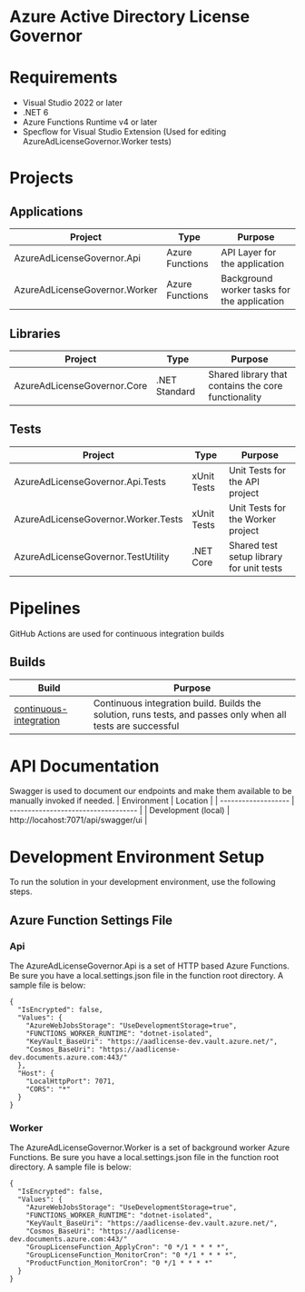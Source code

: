 # Azure Active Directory License Governor

# Requirements
* Visual Studio 2022 or later
* .NET 6
* Azure Functions Runtime v4 or later
* Specflow for Visual Studio Extension (Used for editing AzureAdLicenseGovernor.Worker tests)

# Projects
## Applications
| Project                       | Type            | Purpose                                     |
| ----------------------------- | --------------- | ------------------------------------------- |
| AzureAdLicenseGovernor.Api    | Azure Functions | API Layer for the application               |
| AzureAdLicenseGovernor.Worker | Azure Functions | Background worker tasks for the application |

## Libraries
| Project                     | Type          | Purpose                                             |
| --------------------------- | ------------- | --------------------------------------------------- |
| AzureAdLicenseGovernor.Core | .NET Standard | Shared library that contains the core functionality |

## Tests
| Project                             | Type        | Purpose                                  |
| ----------------------------------- | ----------- | ---------------------------------------- |
| AzureAdLicenseGovernor.Api.Tests    | xUnit Tests | Unit Tests for the API project           |
| AzureAdLicenseGovernor.Worker.Tests | xUnit Tests | Unit Tests for the Worker project        |
| AzureAdLicenseGovernor.TestUtility  | .NET Core   | Shared test setup library for unit tests |

# Pipelines
GitHub Actions are used for continuous integration builds
## Builds
| Build                                                       | Purpose                                                                                                       |
| ----------------------------------------------------------- | ------------------------------------------------------------------------------------------------------------- |
| [continuous-integration](../.github/workflows/ci-build.yml) | Continuous integration build.  Builds the solution, runs tests, and passes only when all tests are successful |

# API Documentation
Swagger is used to document our endpoints and make them available to be manually invoked if needed.
| Environment         | Location                            |
| ------------------- | ----------------------------------- |
| Development (local) | http://locahost:7071/api/swagger/ui |

# Development Environment Setup
To run the solution in your development environment, use the following steps.

## Azure Function Settings File
### Api
The AzureAdLicenseGovernor.Api is a set of HTTP based Azure Functions.  Be sure you have a local.settings.json file in the function root directory.  A sample file is below:
```
{
  "IsEncrypted": false,
  "Values": {
    "AzureWebJobsStorage": "UseDevelopmentStorage=true",
    "FUNCTIONS_WORKER_RUNTIME": "dotnet-isolated",
    "KeyVault_BaseUri": "https://aadlicense-dev.vault.azure.net/",
    "Cosmos_BaseUri": "https://aadlicense-dev.documents.azure.com:443/"
  },
  "Host": {
    "LocalHttpPort": 7071,
    "CORS": "*"
  }
}
```

### Worker
The AzureAdLicenseGovernor.Worker is a set of background worker Azure Functions.  Be sure you have a local.settings.json file in the function root directory.  A sample file is below:
```
{
  "IsEncrypted": false,
  "Values": {
    "AzureWebJobsStorage": "UseDevelopmentStorage=true",
    "FUNCTIONS_WORKER_RUNTIME": "dotnet-isolated",
    "KeyVault_BaseUri": "https://aadlicense-dev.vault.azure.net/",
    "Cosmos_BaseUri": "https://aadlicense-dev.documents.azure.com:443/"
    "GroupLicenseFunction_ApplyCron": "0 */1 * * * *",
    "GroupLicenseFunction_MonitorCron": "0 */1 * * * *",
    "ProductFunction_MonitorCron": "0 */1 * * * *"
  }
}
```